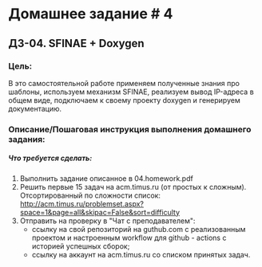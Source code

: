 # Домашнее задание # 4
## ДЗ-04. SFINAE + Doxygen

### Цель:
В это самостоятельной работе применяем полученные знания про шаблоны, используем механизм SFINAE, реализуем вывод IP-адреса в общем виде, подключаем к своему проекту doxygen и генерируем документацию.


### Описание/Пошаговая инструкция выполнения домашнего задания:
##### Что требуется сделать:

1. Выполнить задание описанное в 04.homework.pdf
2. Решить первые 15 задач на acm.timus.ru (от простых к сложным). Отсортированный по сложности список: http://acm.timus.ru/problemset.aspx?space=1&page=all&skipac=False&sort=difficulty
3. Отправить на проверку в "Чат с преподавателем":
    - ссылку на свой репозиторий на guthub.com с реализованным проектом и настроенным workflow для github - actions с историей успешных сборок;
    - ссылку на аккаунт на acm.timus.ru со списком принятых задач.
